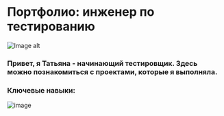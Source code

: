 # Портфолио: инженер по тестированию
![Image alt](https://www.vinnove.com/wp-content/uploads/2020/09/Quality-Assurance-Testing.png)
### Привет, я Татьяна - начинающий тестировщик. Здесь можно познакомиться с проектами, которые я выполняла.
### Ключевые навыки:

![image](https://github.com/GrigorievaT/Portfolio/assets/123193126/73f8bdca-a5e3-45d0-a883-0360ce4e3b01)

